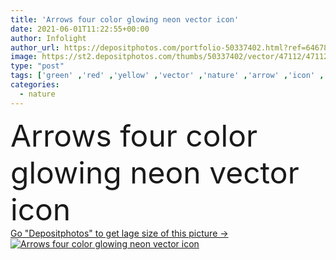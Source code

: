 ```yaml
---
title: 'Arrows four color glowing neon vector icon'
date: 2021-06-01T11:22:55+00:00
author: Infolight
author_url: https://depositphotos.com/portfolio-50337402.html?ref=64678756
image: https://st2.depositphotos.com/thumbs/50337402/vector/47112/471127484/api_thumb_450.jpg?forcejpeg=true
type: "post"
tags: ['green' ,'red' ,'yellow' ,'vector' ,'nature' ,'arrow' ,'icon' ,'night' ,'ecology' ,'glow' ,'exchange' ,'arrows' ,'logo' ,'neon' ,'enviroment' ,'eps' ,'premium' ,'interchange' ,'ecology and environment' ,'Green Earth' ]
categories: 
  - nature
---
```

<div aling="center">
            <font size="60"> Arrows four color glowing neon vector icon</font>   
</div>
<div>
    <a href='https://depositphotos.com/471127484/stock-illustration-arrows-four-color-glowing-neon.html?ref=64678756' target=_blank > Go "Depositphotos" to get lage size of this picture ->
        <img href='https://depositphotos.com/471127484/stock-illustration-arrows-four-color-glowing-neon.html?ref=64678756' src='https://st2.depositphotos.com/50337402/47112/v/950/depositphotos_471127484-stock-illustration-arrows-four-color-glowing-neon.jpg?forcejpeg=true' alt='Arrows four color glowing neon vector icon' >
    </a>
</div>
